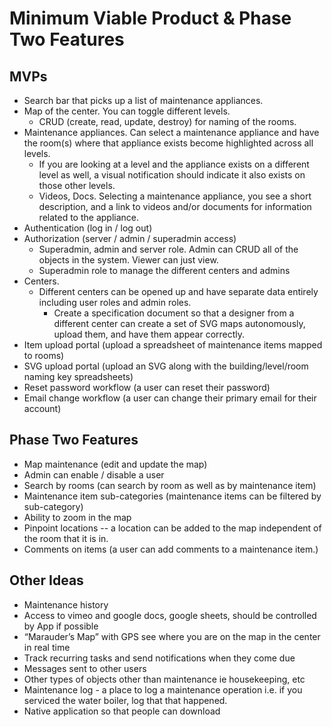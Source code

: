# Minimum Viable Product & Phase Two Features

## MVPs
- Search bar that picks up a list of maintenance appliances.
- Map of the center. You can toggle different levels. 
  - CRUD (create, read, update, destroy) for naming of the rooms. 
- Maintenance appliances. Can select a maintenance appliance and have the room(s) where that appliance exists become highlighted across all levels. 
  - If you are looking at a level and the appliance exists on a different level as well, a visual notification should indicate it also exists on those other levels. 
  - Videos, Docs. Selecting a maintenance appliance, you see a short description, and a link to videos and/or documents for information related to the appliance. 
- Authentication (log in / log out)
- Authorization (server / admin / superadmin access)
  - Superadmin, admin and server role. Admin can CRUD all of the objects in the system. Viewer can just view.
  - Superadmin role to manage the different centers and admins
- Centers. 
  - Different centers can be opened up and have separate data entirely including user roles and admin roles. 
    - Create a specification document so that a designer from a different center can create a set of SVG maps autonomously, upload them, and have them appear correctly. 
- Item upload portal (upload a spreadsheet of maintenance items mapped to rooms)
- SVG upload portal (upload an SVG along with the building/level/room naming key spreadsheets)
- Reset password workflow (a user can reset their password)
- Email change workflow (a user can change their primary email for their account)

## Phase Two Features
- Map maintenance (edit and update the map)
- Admin can enable / disable a user
- Search by rooms (can search by room as well as by maintenance item)
- Maintenance item sub-categories (maintenance items can be filtered by sub-category)
- Ability to zoom in the map
- Pinpoint locations -- a location can be added to the map independent of the room that it is in. 
- Comments on items (a user can add comments to a maintenance item.)

## Other Ideas
- Maintenance history
- Access to vimeo and google docs, google sheets, should be controlled by App if possible
- “Marauder’s Map” with GPS see where you are on the map in the center in real time
- Track recurring tasks and send notifications when they come due
- Messages sent to other users
- Other types of objects other than maintenance ie housekeeping, etc
- Maintenance log - a place to log a maintenance operation i.e. if you serviced the water boiler, log that that happened. 
- Native application so that people can download
